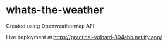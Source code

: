 # whats-the-weather
Created using Openweathermap API

Live deployment at https://practical-volhard-804abb.netlify.app/